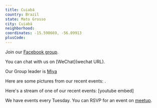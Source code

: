 ```yaml
---
title: Cuiabá
country: Brazil
state: Mato Grosso
city: Cuiabá
neighborhood: 
coordinates: -15.598669, -56.09913
plusCode:
---
```

Join our [Facebook group](https://www.facebook.com/groups/free.code.camp.cuiaba).

You can chat with us on [WeChat](wechat URL).

Our Group leader is [Miya](freecodecamp.org/miya)

Here are some pictures from our recent events:
![]().

Here's a stream of one of our recent events:
[youtube embed]

We have events every Tuesday. You can RSVP for an event on [meetup](meetupurl).
